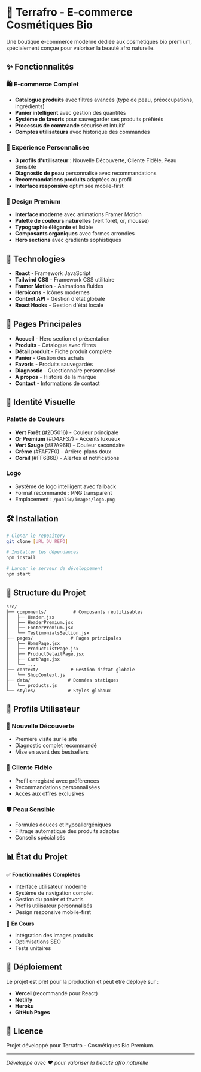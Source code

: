 # 🌿 Terrafro - E-commerce Cosmétiques Bio

Une boutique e-commerce moderne dédiée aux cosmétiques bio premium, spécialement conçue pour valoriser la beauté afro naturelle.

## ✨ Fonctionnalités

### 🛍️ E-commerce Complet
- **Catalogue produits** avec filtres avancés (type de peau, préoccupations, ingrédients)
- **Panier intelligent** avec gestion des quantités
- **Système de favoris** pour sauvegarder ses produits préférés
- **Processus de commande** sécurisé et intuitif
- **Comptes utilisateurs** avec historique des commandes

### 🎯 Expérience Personnalisée
- **3 profils d'utilisateur** : Nouvelle Découverte, Cliente Fidèle, Peau Sensible
- **Diagnostic de peau** personnalisé avec recommandations
- **Recommandations produits** adaptées au profil
- **Interface responsive** optimisée mobile-first

### 🌱 Design Premium
- **Interface moderne** avec animations Framer Motion
- **Palette de couleurs naturelles** (vert forêt, or, mousse)
- **Typographie élégante** et lisible
- **Composants organiques** avec formes arrondies
- **Hero sections** avec gradients sophistiqués

## 🚀 Technologies

- **React** - Framework JavaScript
- **Tailwind CSS** - Framework CSS utilitaire
- **Framer Motion** - Animations fluides
- **Heroicons** - Icônes modernes
- **Context API** - Gestion d'état globale
- **React Hooks** - Gestion d'état locale

## 📱 Pages Principales

- **Accueil** - Hero section et présentation
- **Produits** - Catalogue avec filtres
- **Détail produit** - Fiche produit complète
- **Panier** - Gestion des achats
- **Favoris** - Produits sauvegardés
- **Diagnostic** - Questionnaire personnalisé
- **À propos** - Histoire de la marque
- **Contact** - Informations de contact

## 🎨 Identité Visuelle

### Palette de Couleurs
- **Vert Forêt** (#2D5016) - Couleur principale
- **Or Premium** (#D4AF37) - Accents luxueux
- **Vert Sauge** (#87A96B) - Couleur secondaire
- **Crème** (#FAF7F0) - Arrière-plans doux
- **Corail** (#FF6B6B) - Alertes et notifications

### Logo
- Système de logo intelligent avec fallback
- Format recommandé : PNG transparent
- Emplacement : `/public/images/logo.png`

## 🛠️ Installation

```bash
# Cloner le repository
git clone [URL_DU_REPO]

# Installer les dépendances
npm install

# Lancer le serveur de développement
npm start
```

## 📂 Structure du Projet

```
src/
├── components/          # Composants réutilisables
│   ├── Header.jsx
│   ├── HeaderPremium.jsx
│   ├── FooterPremium.jsx
│   └── TestimonialsSection.jsx
├── pages/              # Pages principales
│   ├── HomePage.jsx
│   ├── ProductListPage.jsx
│   ├── ProductDetailPage.jsx
│   ├── CartPage.jsx
│   └── ...
├── context/            # Gestion d'état globale
│   └── ShopContext.js
├── data/              # Données statiques
│   └── products.js
└── styles/            # Styles globaux
```

## 🎯 Profils Utilisateur

### 🌟 Nouvelle Découverte
- Première visite sur le site
- Diagnostic complet recommandé
- Mise en avant des bestsellers

### 💖 Cliente Fidèle
- Profil enregistré avec préférences
- Recommandations personnalisées
- Accès aux offres exclusives

### 🛡️ Peau Sensible
- Formules douces et hypoallergéniques
- Filtrage automatique des produits adaptés
- Conseils spécialisés

## 📊 État du Projet

✅ **Fonctionnalités Complètes**
- Interface utilisateur moderne
- Système de navigation complet
- Gestion du panier et favoris
- Profils utilisateur personnalisés
- Design responsive mobile-first

🔄 **En Cours**
- Intégration des images produits
- Optimisations SEO
- Tests unitaires

## 🚀 Déploiement

Le projet est prêt pour la production et peut être déployé sur :
- **Vercel** (recommandé pour React)
- **Netlify**
- **Heroku**
- **GitHub Pages**

## 📝 Licence

Projet développé pour Terrafro - Cosmétiques Bio Premium.

---

*Développé avec ❤️ pour valoriser la beauté afro naturelle* 
